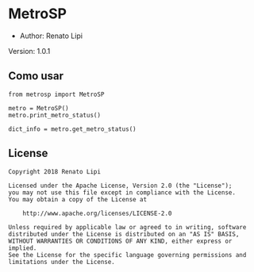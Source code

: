 MetroSP
==========================================

* Author: Renato Lipi

Version: 1.0.1

Como usar
-------------------------

	from metrosp import MetroSP

	metro = MetroSP()
    metro.print_metro_status()
    
    dict_info = metro.get_metro_status()

License
---------

    Copyright 2018 Renato Lipi

    Licensed under the Apache License, Version 2.0 (the "License");
    you may not use this file except in compliance with the License.
    You may obtain a copy of the License at

        http://www.apache.org/licenses/LICENSE-2.0

    Unless required by applicable law or agreed to in writing, software
    distributed under the License is distributed on an "AS IS" BASIS,
    WITHOUT WARRANTIES OR CONDITIONS OF ANY KIND, either express or implied.
    See the License for the specific language governing permissions and
    limitations under the License.
